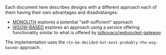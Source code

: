 Each document here describes designs with a different approach each of them having their own advantages and disadvatanges:

* [MONOLITH](./MONOLITH.md) explores a potential "self-sufficient" approach
* [WSGW-BASED](./WSGW-BASED.md) explores an approach using a service offering functionality similar to what is offered by [pdkovacs/websocket-gateway](/https://github.com/pdkovacs/websocket-gateway)

The implementation uses the `<to-be-decided-but-most-probably-the-wsg-based>` approach.
